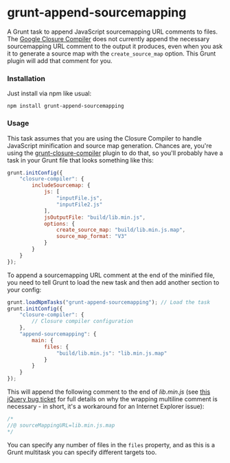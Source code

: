 grunt-append-sourcemapping
==========================

A Grunt task to append JavaScript sourcemapping URL comments to files. The [Google Closure Compiler](https://developers.google.com/closure/compiler/) does not currently append the necessary sourcemapping URL comment to the output it produces, even when you ask it to generate a source map with the `create_source_map` option. This Grunt plugin will add that comment for you.

### Installation

Just install via npm like usual:

    npm install grunt-append-sourcemapping

### Usage

This task assumes that you are using the Closure Compiler to handle JavaScript minification and source map generation. Chances are, you're using the [grunt-closure-compiler](https://github.com/gmarty/grunt-closure-compiler) plugin to do that, so you'll probably have a task in your Grunt file that looks something like this:

```javascript
grunt.initConfig({
    "closure-compiler": {
        includeSourcemap: {
            js: [
                "inputFile.js",
                "inputFile2.js"
            ],
            jsOutputFile: "build/lib.min.js",
            options: {
                create_source_map: "build/lib.min.js.map",
                source_map_format: "V3"
            }
        }
    }
});
```

To append a sourcemapping URL comment at the end of the minified file, you need to tell Grunt to load the new task and then add another section to your config:

```javascript
grunt.loadNpmTasks("grunt-append-sourcemapping"); // Load the task
grunt.initConfig({
    "closure-compiler": {
        // Closure compiler configuration
    },
    "append-sourcemapping": {
        main: {
            files: {
                "build/lib.min.js": "lib.min.js.map"
            }
        }
    } 
});
```

This will append the following comment to the end of *lib.min.js* (see [this jQuery bug ticket](http://bugs.jquery.com/ticket/13274) for full details on why the wrapping multiline comment is necessary - in short, it's a workaround for an Internet Explorer issue):

```javascript
/*
//@ sourceMappingURL=lib.min.js.map
*/
```

You can specify any number of files in the `files` property, and as this is a Grunt multitask you can specify different targets too.

